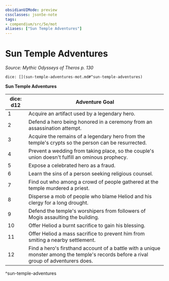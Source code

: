 ```yaml
---
obsidianUIMode: preview
cssclasses: json5e-note
tags:
- compendium/src/5e/mot
aliases: ["Sun Temple Adventures"]
---
```

# Sun Temple Adventures
*Source: Mythic Odysseys of Theros p. 130* 

`dice: [](sun-temple-adventures-mot.md#^sun-temple-adventures)`

**Sun Temple Adventures**

| dice: d12 | Adventure Goal |
|-----------|----------------|
| 1 | Acquire an artifact used by a legendary hero. |
| 2 | Defend a hero being honored in a ceremony from an assassination attempt. |
| 3 | Acquire the remains of a legendary hero from the temple's crypts so the person can be resurrected. |
| 4 | Prevent a wedding from taking place, so the couple's union doesn't fulfill an ominous prophecy. |
| 5 | Expose a celebrated hero as a fraud. |
| 6 | Learn the sins of a person seeking religious counsel. |
| 7 | Find out who among a crowd of people gathered at the temple murdered a priest. |
| 8 | Disperse a mob of people who blame Heliod and his clergy for a long drought. |
| 9 | Defend the temple's worshipers from followers of Mogis assaulting the building. |
| 10 | Offer Heliod a burnt sacrifice to gain his blessing. |
| 11 | Offer Heliod a mass sacrifice to prevent him from smiting a nearby settlement. |
| 12 | Find a hero's firsthand account of a battle with a unique monster among the temple's records before a rival group of adventurers does. |
^sun-temple-adventures